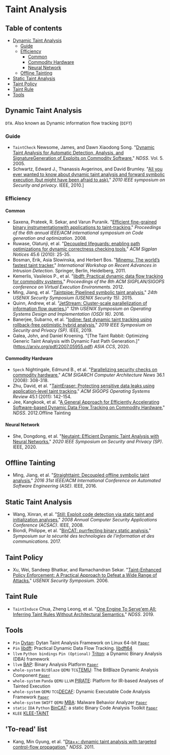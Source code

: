 # Taint Analysis
## Table of contents
- [Dynamic Taint Analysis](#dynamic-taint-analysis)
	- [Guide](#guide)
	- [Efficiency](#efficiency)
		- [Common](#common)
		- [Commodity Hardware](#commodity-hardware)
		- [Neural Network](#neural-network)
	- [Offline Tainting](#offline-tainting)
- [Static Taint Analysis](#static-taint-analysis)
- [Taint Policy](#taint-policy)
- [Taint Rule](#taint-rule)
- [Tools](#tools)
## Dynamic Taint Analysis
`DTA`. Also known as Dynamic information flow tracking (`DIFT`)
### Guide
- `TaintCheck` Newsome, James, and Dawn Xiaodong Song. "[Dynamic Taint Analysis for Automatic Detection, Analysis, and SignatureGeneration of Exploits on Commodity Software.](http://citeseerx.ist.psu.edu/viewdoc/download?doi=10.1.1.307.8389&rep=rep1&type=pdf)" _NDSS_. Vol. 5. 2005.
- Schwartz, Edward J., Thanassis Avgerinos, and David Brumley. "[All you ever wanted to know about dynamic taint analysis and forward symbolic execution (but might have been afraid to ask).](https://users.ece.cmu.edu/~aavgerin/papers/Oakland10.pdf)"  _2010 IEEE symposium on Security and privacy_. IEEE, 2010.]
### Efficiency
#### Common
- Saxena, Prateek, R. Sekar, and Varun Puranik. "[Efficient fine-grained binary instrumentationwith applications to taint-tracking.](https://dl.acm.org/doi/abs/10.1145/1356058.1356069)" _Proceedings of the 6th annual IEEE/ACM international symposium on Code generation and optimization_. 2008.
- Ruwase, Olatunji, et al. "[Decoupled lifeguards: enabling path optimizations for dynamic correctness checking tools.](https://dl.acm.org/doi/pdf/10.1145/1809028.1806600)" _ACM Sigplan Notices_ 45.6 (2010): 25-35.
- Bosman, Erik, Asia Slowinska, and Herbert Bos. "[Minemu: The world’s fastest taint tracker.](https://link.springer.com/chapter/10.1007/978-3-642-23644-0_1)" _International Workshop on Recent Advances in Intrusion Detection_. Springer, Berlin, Heidelberg, 2011.
- Kemerlis, Vasileios P., et al. "[libdft: Practical dynamic data flow tracking for commodity systems.](https://dl.acm.org/doi/abs/10.1145/2151024.2151042)" _Proceedings of the 8th ACM SIGPLAN/SIGOPS conference on Virtual Execution Environments_. 2012.
- Ming, Jiang, et al. "[Taintpipe: Pipelined symbolic taint analysis.](https://www.usenix.org/conference/usenixsecurity15/technical-sessions/presentation/ming)" _24th USENIX Security Symposium (USENIX Security 15)_. 2015.
- Quinn, Andrew, et al. "[JetStream: Cluster-scale parallelization of information flow queries.](https://www.usenix.org/conference/osdi16/technical-sessions/presentation/quinn))" _12th USENIX Symposium on Operating Systems Design and Implementation (OSDI 16)_. 2016.
- Banerjee, Subarno, et al. "[Iodine: fast dynamic taint tracking using rollback-free optimistic hybrid analysis.](https://web.eecs.umich.edu/~pmchen/papers/banerjee19.pdf)" _2019 IEEE Symposium on Security and Privacy (SP)_. IEEE, 2019.
- Galea, John, and Daniel Kroening. "[The Taint Rabbit: Optimizing Generic Taint Analysis with Dynamic Fast Path Generation.]"(https://arxiv.org/pdf/2007.05955.pdf) _ASIA CCS_, 2020.

#### Commodity Hardware
- `Speck` Nightingale, Edmund B., et al. "[Parallelizing security checks on commodity hardware.](https://dl.acm.org/doi/pdf/10.1145/1353534.1346321)" _ACM SIGARCH Computer Architecture News_ 36.1 (2008): 308-318.
- Zhu, David, et al. "[TaintEraser: Protecting sensitive data leaks using application-level taint tracking.](https://dl.acm.org/doi/pdf/10.1145/1945023.1945039)" _ACM SIGOPS Operating Systems Review_ 45.1 (2011): 142-154.
- Jee, Kangkook, et al. "[A General Approach for Efficiently Accelerating Software-based Dynamic Data Flow Tracking on Commodity Hardware.](https://angelosk.github.io/Papers/2012/dta.pdf)" _NDSS_. 2012.Offline Tainting
#### Neural Network
- She, Dongdong, et al. "[Neutaint: Efficient Dynamic Taint Analysis with Neural Networks.](https://arxiv.org/pdf/1907.03756.pdf)" _2020 IEEE Symposium on Security and Privacy (SP)_. IEEE, 2020.
## Offline Tainting
- Ming, Jiang, et al. "[Straighttaint: Decoupled offline symbolic taint analysis.](https://dl.acm.org/doi/pdf/10.1145/2970276.2970299)" _2016 31st IEEE/ACM International Conference on Automated Software Engineering (ASE)_. IEEE, 2016.
## Static Taint Analysis
- Wang, Xinran, et al. "[Still: Exploit code detection via static taint and initialization analyses.](http://www.cse.psu.edu/~sxz16/papers/still.pdf)" _2008 Annual Computer Security Applications Conference (ACSAC)_. IEEE, 2008.
- Biondi, Philippe, et al. "[BinCAT: purrfecting binary static analysis.](https://www.sstic.org/media/SSTIC2017/SSTIC-actes/bincat_purrfecting_binary_static_analysis/SSTIC2017-Article-bincat_purrfecting_binary_static_analysis-biondi_rigo_zennou_mehrenberger.pdf)" _Symposium sur la sécurité des technologies de l’information et des communications_. 2017.
## Taint Policy
- Xu, Wei, Sandeep Bhatkar, and Ramachandran Sekar. "[Taint-Enhanced Policy Enforcement: A Practical Approach to Defeat a Wide Range of Attacks.](https://www.usenix.org/event/sec06/tech/full_papers/xu/xu_html/)" _USENIX Security Symposium_. 2006.
## Taint Rule
- `TaintInduce` Chua, Zheng Leong, et al. "[One Engine To Serve'em All: Inferring Taint Rules Without Architectural Semantics.](https://pdfs.semanticscholar.org/2f04/e6bc5bbf2df6d0df15593f2e648681591173.pdf)" _NDSS_. 2019.
## Tools
- `Pin` [Dytan](https://github.com/behzad-a/Dytan): Dytan Taint Analysis Framework on Linux 64-bit [`Paper`](https://dl.acm.org/doi/pdf/10.1145/1273463.1273490)
- `Pin` [libdft](https://github.com/vusec/vuzzer/tree/master/support/libdft): Practical Dynamic Data Flow Tracking. [libdft64](https://github.com/AngoraFuzzer/libdft64)
- `llvm` `Python bindings` `Pin (Optional)` [Triton](https://github.com/JonathanSalwan/Triton): a Dynamic Binary Analysis (DBA) framework
- `llvm` [BAP](https://github.com/BinaryAnalysisPlatform/bap): Binary Analysis Platform [`Paper`](https://link.springer.com/content/pdf/10.1007/978-3-642-22110-1_37.pdf)
- `whole-system` `BitBlaze`  `QEMU` `TCG`[TEMU](http://bitblaze.cs.berkeley.edu/temu.html): The BitBlaze Dynamic Analysis Component [`Paper`](https://www.researchgate.net/profile/Heng_Yin/publication/228935091_Temu_Binary_code_analysis_via_whole-system_layered_annotative_execution/links/541c5f710cf203f155b5df76.pdf)
- `whole-system` `Panda`  `QEMU` `LLVM` [PIRATE](https://github.com/panda-re/panda/tree/38f5795726d0c37432d848707d1a9443956e0ace/panda/plugins/taint2): Platform for IR-based Analyses of Tainted Execution
- `whole-system` `QEMU` `TCG`[DECAF](https://github.com/decaf-project/DECAF): Dynamic Executable Code Analysis Framework [`Paper`](http://www.jmlr.org/proceedings/papers/v32/donahue14.pdf)
- `whole-system` `SWIFT` `QEMU` [MBA](https://github.com/GlacierW/MBA): Malware Behavior Analyzer [`Paper`](http://www.iis.sinica.edu.tw/page/jise/2015/201507_15.pdf)
- `static` `IDA` `Python` [BinCAT](https://github.com/airbus-seclab/bincat): a static Binary Code Analysis Toolkit [`Paper`](https://www.sstic.org/media/SSTIC2017/SSTIC-actes/bincat_purrfecting_binary_static_analysis/SSTIC2017-Article-bincat_purrfecting_binary_static_analysis-biondi_rigo_zennou_mehrenberger.pdf)
- `KLEE` [KLEE-TAINT](https://github.com/feliam/klee-taint)

## 'To-read' list
- Kang, Min Gyung, et al. "[Dta++: dynamic taint analysis with targeted control-flow propagation.](https://people.eecs.berkeley.edu/~dawnsong/papers/2011%20dta++-ndss11.pdf)" _NDSS_. 2011.
